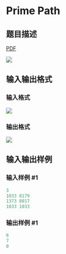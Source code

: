 # Prime Path

## 题目描述

[problemUrl]: https://uva.onlinejudge.org/index.php?option=com_onlinejudge&Itemid=8&category=243&page=show_problem&problem=3253

[PDF](https://uva.onlinejudge.org/external/121/p12101.pdf)

![](https://cdn.luogu.com.cn/upload/vjudge_pic/UVA12101/d9bfb4a01c72c898ca022d9edfc9640a3b406b36.png)

## 输入输出格式

### 输入格式

![](https://cdn.luogu.com.cn/upload/vjudge_pic/UVA12101/302665f6c9cd7a9d2ac0260efec5aa3ad12924f7.png)

### 输出格式

![](https://cdn.luogu.com.cn/upload/vjudge_pic/UVA12101/0c1790820e0ddabc8d01548ebf2a5d9243943ea7.png)

## 输入输出样例

### 输入样例 #1

```cpp
3
1033 8179
1373 8017
1033 1033
```


### 输出样例 #1

```cpp
6
7
0
```


